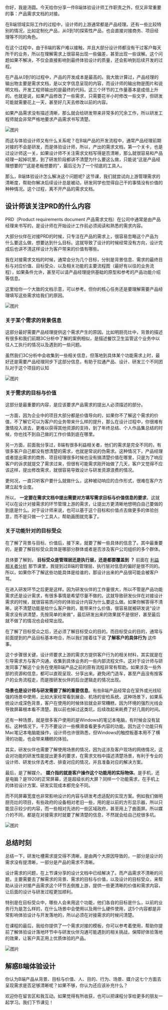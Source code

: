 你好，我是汤圆。今天给你分享一件B端体验设计师工作职责之外，但又非常重要的事：产品需求文档的对接。

在B端领域实际工作的过程中，设计师的上游通常都是产品经理。还有一些比较特别的情况，比如定制化产品，从0到1的探索性产品，也会直接对接商务、项目经理等不同的角色。

在这个过程中，由于B端的客户难以接触，并且大部分设计师都没有干过客户每天所干的业务，所以在理解需求上很容易出现一些偏差，甚至出现一些误解。这个问题如果不解决，不仅会直接影响到最终体验设计的质量，还会影响到后续开发的过程。

在产品从0到1的过程中，产品的开发成本是最高的。我大致计算过，产品经理的输出物主要是需求文档，是以文字信息呈现的内容，而设计师的输出物是图片和说明文档，开发工程师输出的是最终的代码。这三个环节的工作量基本是成倍上升的。也就是说，如果产品修改了一些需求，只需要花半小时修改一些文字，但研发可能就需要花上一天，甚至好几天去修改以前的内容。

如果产品需求没有描述清晰，那么就会给研发带来非常多的冗余工作，所以研发工程师就会非常严格地要求产品需求书写清楚。

![图片](https://static001.geekbang.org/resource/image/d8/90/d85170fe4a20468f5a04ec21cbc04390.jpg?wh=5760x3240)

而这与体验设计师又有什么关系呢？在B端产品的开发流程中，通常产品经理前期对接的不会是研发，而是体验设计师，所以，产出的需求文档，第一个关卡，也是过设计师这一关，如果设计师不关注需求文档写得是否清晰，那么就很容易和产品经理一起掉坑里，到了研发阶段都讲不清楚为什么要这么做，只能说“这是产品经理想要的”“这是老板想要的”，最后沦为了一个彻底的工具人。

那么，B端体验设计怎么解决这个问题呢? 这节课，我们就尝试向上游管理需求的清晰度，帮助你解决后续设计总是被动，研发同学也觉得自己干的事情没有价值的种种情况。这个过程，离不开产品的需求文档。

## 设计师该关注PRD的什么内容

PRD（Product requirements document 产品需求文档）在公司中通常是由产品经理来书写的，是设计师在开始设计工作前必须阅读和熟悉的需求内容。

大部分伙伴在对接PRD的时候，只专注在产品的需求上，很容易忽略这个产品为什么要这么做，想要达到什么目标。这就导致了设计的时候经常没有方向，设计完成后也讲不清这样设计为客户带来的价值有哪些。

我在对接需求文档的时候，通常会分为几个目标，分别是背景信息、需求的最终目标与对应价值、目标受众、以及相关功能的主要流程图（最好有以往的业务流程），如果条件允许，甚至可以请产品经理提供基础的原型和参考的产品功能介绍等信息。

这里给你一个大致的文档示意，可以参考。但你的核心任务还是要理解需要产品经理填写这些需求给我们的原因。

![图片](https://static001.geekbang.org/resource/image/d1/e7/d1cc87af9e33d62d6e73331a9d8e3fe7.jpg?wh=5761x3240)

### **关于某个需求的背景信息**

这部分最好需要产品经理提供这个需求产生的原因。比如明厨亮灶中，背景的描述有很多和我们前期3C分析中了解的案例相似，是描述餐饮卫生监管这个业务中以往人工执行的情况以及遇到的一些问题。

虽然我们3C分析中会收集到一些相关信息，但落地到具体某个功能需求上时，最好还是需要产品经理同步下这部分信息，有助于拉通产品、设计、研发三个不同团队对于这个项目的认知

![图片](https://static001.geekbang.org/resource/image/e6/82/e627a1c7c6924667c23a4959ff009b82.jpg?wh=5760x3864)

### **关于需求的目标与价值**

这部分是最重要的内容，是应该要求产品需求的提出人必须描述的部分。

一方面，因为企业中的项目大部分都是价值导向的，如果你不了解这个需求的价值，不了解它可以为客户的业务带来什么样的提升，那么在设计过程中，你很难有激情投入进去，更难以获得其他资源的支持，到了年终总结、个人作品集总结的时候，你也找不到自己做的工作价值到底在哪里。

另一方面，前面我分享过，B端有很多利益相关者，他们的需求是完全不同的，有很多客户自己都没有想清楚的需求，也就是常说的伪需求。这种情况下，产品经理或者提出需求的商务、项目经理很多时候也没有搞清楚价值在哪里，只是为了响应客户的诉求就提交了需求过来，但很有可能需求刚开始做了几天，客户又觉得不应该这样，提出修改需求，就很容易导致设计与研发资源浪费的情况。

更何况，一直只听客户要什么就做什么，这种被动响应的合作形式，很难在客户方建立起专业度。

所以， **一定要在需求文档中提出需要对方填写需求目标与价值信息的要求**，这就可以在设计对接需求的环节管理上游的需求，让提出方更清晰地想明白自己要做的到底是什么。对于设计师来说，也可以基于这个目标和价值点去做更多的体验创意，而不是只做一个工具人，帮助画图就完事了。

### 关于功能针对的目标受众

在了解了背景与目标、价值后，接下来，就要了解一些具体的信息了。其中最重要的，是要了解目标受众具体是哪部分群体或者是否涉及客户公司组织的多个群体。

具体要了解到， **目标受众是管理层还是执行层，还是都要覆盖到** **？** 前面在 [利益相关者分析](https://time.geekbang.org/column/article/660036) 那节课里，我提到过B端的管理层、执行层对信息的偏好是很不同的。所以，如果你不了解这些功能具体是给谁的，那设计出来的产品很可能会被客户骂。

在进入研发环节之后更是这样。因为研发伙伴的工作量很大，所以不管是产品功能需求还是设计需求，有很多事情是希望尽量不做的。这就导致研发伙伴在对接设计需求的时候，就很容易质问你的体验设计内容为什么要这么做。如果你解答得不清晰，说不清楚功能是给什么客户做的，能带来什么价值，很容易就被研发说“设计需求没有讲清楚，先按简单的来做”，最后研发出来的效果就不是很好，甚至最后就不做了的情况也会经常出现。

在了解了目标受众之后，还必须了解目标受众的目的。而目标受众的目的，通常与前面提到的产品目标基本吻合，所以我们接着往下说 **了解客户的具体行为** 这件事。

这个步骤很关键，设计师要求上游的需求方提供客户行为的相关材料，其实就是在引导需求方与客户沟通，收集到具体业务的一些内部流程文件。这对于设计师与研发同事了解这个业务在使用B端产品之前的原有流程非常有帮助。如果涉及一些外部的资源和信息，都可以直观呈现、分享出来。避免闭门造车，甚至产品没有按客户的业务流程走，而是按研发伙伴的后台逻辑走的情况出现。

**场景也是设计师与研发需要了解的重要信息**。有些B端产品经常会在室外或光线较强的场景中使用，比如大家经常看到展会、机场的安检系统，这种场景下，如果系统设计成深色背景，客户在使用的时候体验就会非常糟糕，因为环境的强烈光线会导致屏幕根本看不清楚。我以前也掉过这类坑，后续改起来耗费了好几周的时间。

还有一种场景，就是很多客户使用的是Windows的笔记本电脑，有时候会没有鼠标。这种情况下，千万不要设计一些横滑查看更多内容的功能。因为这个功能只有Mac笔记本电脑能操作，设计师也许很熟悉，但Windows的触控板基本用不了横滑的功能，也会带来糟糕的体验。

其实，研发伙伴也需要了解使用场景的情况，因为这涉及客户现场的网络情况，这会对功能的研发性能提出更多的要求，在需求文档中描述清楚场景，有利于专业的设计师、研发伙伴去考虑、排查对应的情况，并且准备对应的解决方案。

最后，是了解媒介。 **媒介指的就是客户操作这个功能用的实际物体**。是手机，还是电脑？是1920的正常屏幕，还是超级长的大屏？同样一个功能需求，在手机上的体验设计方案、研发实现成本都完全不同。

而不同屏幕宽度也非常影响设计的内容与研发考虑适配的实现方案。例如我们做明厨亮灶的项目，有些政府的设备相对老旧一些，用的是以前的方形显示器，所以只能显示较少的内容，而一些相对先进的一些区域政府，甚至用上了曲面屏。所以媒介的不同，都是在对接需求时就要了解清楚的信息，不然就会给自己挖很多坑。

![图片](https://static001.geekbang.org/resource/image/26/83/26c9e196d461ef305d10548fb0619a83.jpg?wh=5760x3240)

## 总结时刻

总结一下，研发吐槽需求提交得不清晰，是由两个大原因导致的，一部分是设计的需求没有提清晰，一部分是产品的需求不清晰。

设计需求的问题，在上节课分享的设计文档中已经解决了。而产品需求不清晰的问题，主要需要去了解需求的背景、需求的目标与价值，以及设计的目标受众，来帮助从设计对接产品需求这个环节去倒推上游，提供一些更清晰的价值和需求内容，让后面的设计与研发过程更加顺利。

特别是在目标受众中，哪些人会来用这个功能，他们各自的目标是什么，以前的业务行为是怎么样的，在什么场景中会使用以及用什么硬件使用，这5个内容都是非常影响体验设计与开发落地的，所以必须在对接需求的时候问清楚。

在课程的最后，我给你提供了一个需求对接的模板，你可以参考着使用，帮助你提前了解体验设计落地环节中与研发伙伴沟通可能遇到的相关挑战，保障好体验落地的效果，让客户真正用上优质体验的产品。

![图片](https://static001.geekbang.org/resource/image/d1/e7/d1cc87af9e33d62d6e73331a9d8e3fe7.jpg?wh=5761x3240)

## 解惑B端体验设计

你认为B端产品从背景、目标与价值、人、目的、行为、场景、媒介这七个方面去呈现需求是否足够清晰呢？如果不够，你认为还应该补充什么？

欢迎你在留言区和我互动。如果觉得有所收获，也可以把课程分享给更多的朋友一起学习。我们下节课见！